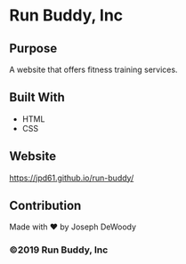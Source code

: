 # Run Buddy, Inc

## Purpose
A website that offers fitness training services.

## Built With
* HTML
* CSS

## Website
https://jpd61.github.io/run-buddy/

## Contribution
Made with ❤️ by Joseph DeWoody

### ©️2019 Run Buddy, Inc 
